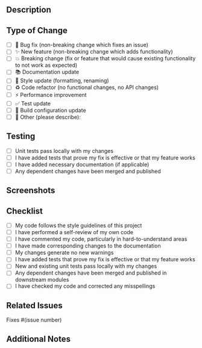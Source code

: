 ## Description
<!-- Provide a brief description of the changes in this PR -->

## Type of Change
<!-- Mark the relevant option with an "x" -->

- [ ] 🐛 Bug fix (non-breaking change which fixes an issue)
- [ ] ✨ New feature (non-breaking change which adds functionality)
- [ ] 💥 Breaking change (fix or feature that would cause existing functionality to not work as expected)
- [ ] 📚 Documentation update
- [ ] 🎨 Style update (formatting, renaming)
- [ ] ♻️ Code refactor (no functional changes, no API changes)
- [ ] ⚡ Performance improvement
- [ ] ✅ Test update
- [ ] 🤖 Build configuration update
- [ ] 🔧 Other (please describe):

## Testing
<!-- Describe the tests that you ran to verify your changes -->

- [ ] Unit tests pass locally with my changes
- [ ] I have added tests that prove my fix is effective or that my feature works
- [ ] I have added necessary documentation (if applicable)
- [ ] Any dependent changes have been merged and published

## Screenshots
<!-- If applicable, add screenshots to help explain your changes -->

## Checklist
<!-- Mark completed items with an "x" -->

- [ ] My code follows the style guidelines of this project
- [ ] I have performed a self-review of my own code
- [ ] I have commented my code, particularly in hard-to-understand areas
- [ ] I have made corresponding changes to the documentation
- [ ] My changes generate no new warnings
- [ ] I have added tests that prove my fix is effective or that my feature works
- [ ] New and existing unit tests pass locally with my changes
- [ ] Any dependent changes have been merged and published in downstream modules
- [ ] I have checked my code and corrected any misspellings

## Related Issues
<!-- Link any related issues here -->
Fixes #(issue number)

## Additional Notes
<!-- Add any additional notes or context about the PR here -->